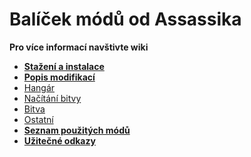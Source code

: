 # Balíček módů od Assassika

**Pro více informací navštivte wiki**
- **[Stažení a instalace](../../wiki/Stažení-a-instalace)**
- **[Popis modifikací](../../wiki/Popis-modifikací)**
 - [Hangár](../../wiki/Hangár)
 - [Načítání bitvy](../../wiki/Načítání-bitvy)
 - [Bitva](../../wiki/Bitva)
 - [Ostatní](../../wiki/Ostatní)
- **[Seznam použitých módů](../../wiki/Seznam-použitých-módů)**
- **[Užitečné odkazy](../../wiki/Užitečné-odkazy)**